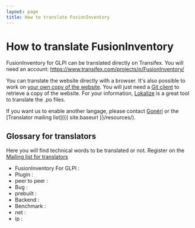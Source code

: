 ```yaml
---
layout: page
title: How to translate FusionInventory
---
```


# How to translate FusionInventory

FusionInventory for GLPI can be translated directly on Transifex. You will
need an account: <https://www.transifex.com/projects/p/FusionInventory/>

You can translate the website directly with a browser. It's also possible to
work on [your own copy of the website](wiki.html). You will just need
a [Git client](http://git-scm.com/) to retrieve a copy of the website.
For your information, [Lokalize](http://userbase.kde.org/Lokalize) is a great tool
to translate the .po files.

If you want us to enable another langage, please contact [Gonéri](mailto:goneri@rulezlan.org) or the [Translator mailing list]({{ site.baseurl }}/resources/).

## Glossary for translators

Here you will find technical words to be translated or not. Register on the 
[Mailing list for translators](http://lists.alioth.debian.org/mailman/listinfo/fusioninventory-i18ni)

* FusionInventory For GLPI :
* Plugin :
* peer to peer :
* Bug :
* prebuilt :
* Backend :
* Benchmark :
* net :
* ip :
